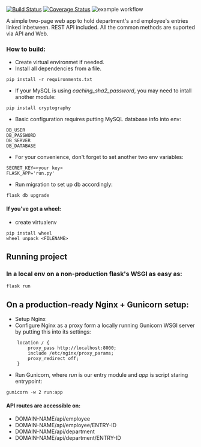[![Build Status](https://app.travis-ci.com/TonySol/fin.svg?branch=main)](https://app.travis-ci.com/TonySol/fin)
[![Coverage Status](https://coveralls.io/repos/github/TonySol/fin/badge.svg?branch=main)](https://coveralls.io/github/TonySol/fin?branch=main)
![example workflow](https://github.com/TonySol/fin/actions/workflows/python-action.yml/badge.svg)


A simple two-page web app to hold department's and employee's entries linked inbetween.
REST API included. All the common methods are suported via API and Web.

### How to build:

- Create virtual environmet if needed.
- Install all dependencies from a file.
```
pip install -r requironments.txt
```
- If your MySQL is using _caching_sha2_password_, you may need to intall another module:
```
pip install cryptography
```
- Basic configuration requires putting MySQL database info into env:
```
DB_USER
DB_PASSWORD
DB_SERVER
DB_DATABASE
```

- For your convenience, don't forget to set another two env variables:
```
SECRET_KEY=<your key>
FLASK_APP='run.py' 
```
- Run migration to set up db accordingly:
```
flask db upgrade
```

#### If you've got a wheel:
- create virtualenv
```
pip install wheel
wheel unpack <FILENAME>
```

## Running project 

### In a local env on a non-production flask's WSGI as easy as:
```
flask run
```

## On a production-ready Nginx + Gunicorn setup:
- Setup Nginx
- Configure Nginx as a proxy form a locally running Gunicorn WSGI server by putting this into its settings: 
```
	location / { 
		proxy_pass http://localhost:8000;
		include /etc/nginx/proxy_params; 	
		proxy_redirect off; 
	} 
```
- Run Gunicorn, where _run_ is our entry module and _app_ is script staring entrypoint:
```
gunicorn -w 2 run:app
```

#### API routes are accessible on:
- DOMAIN-NAME/api/employee
- DOMAIN-NAME/api/employee/ENTRY-ID
- DOMAIN-NAME/api/department
- DOMAIN-NAME/api/department/ENTRY-ID


